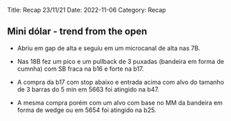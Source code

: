 Title: Recap 23/11/21
Date: 2022-11-06
Category: Recap

## Mini dólar - trend from the open

* Abriu em gap de alta e seguiu em um microcanal de alta nas 7B.

* Nas 18B fez um pico e um pullback de 3 puxadas (bandeira em forma de cumnha) com SB fraca na b16 e forte na b17.

* A compra da b17 com stop abaixo e entrada acima com alvo do tamanho de 3 barras do 5 min  em 5663 foi atingido na b47.

* A mesma compra porém com um alvo com base no MM da bandeira em forma de wedge ou em 5654 foi atingido na b25.
